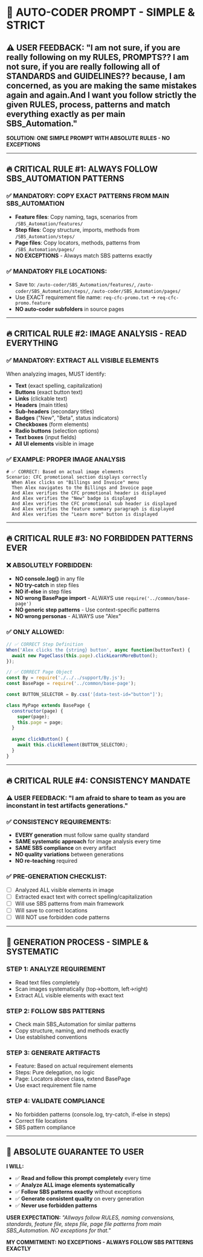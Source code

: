 # 🚨 AUTO-CODER PROMPT - SIMPLE & STRICT

## **⚠️ USER FEEDBACK: "I am not sure, if you are really following on my RULES, PROMPTS?? I am not sure, if you are really following all of STANDARDS and GUIDELINES?? because, I am concerned, as you are making the same mistakes again and again.And I want you follow strictly the given RULES, process, patterns and match everything exactly as per main SBS_Automation."**

**SOLUTION: ONE SIMPLE PROMPT WITH ABSOLUTE RULES - NO EXCEPTIONS**

---

## 🔥 **CRITICAL RULE #1: ALWAYS FOLLOW SBS_AUTOMATION PATTERNS**

### **✅ MANDATORY: COPY EXACT PATTERNS FROM MAIN SBS_AUTOMATION**
- **Feature files**: Copy naming, tags, scenarios from `/SBS_Automation/features/`
- **Step files**: Copy structure, imports, methods from `/SBS_Automation/steps/`  
- **Page files**: Copy locators, methods, patterns from `/SBS_Automation/pages/`
- **NO EXCEPTIONS** - Always match SBS patterns exactly

### **✅ MANDATORY FILE LOCATIONS:**
- Save to: `/auto-coder/SBS_Automation/features/`, `/auto-coder/SBS_Automation/steps/`, `/auto-coder/SBS_Automation/pages/`
- Use EXACT requirement file name: `req-cfc-promo.txt` → `req-cfc-promo.feature`
- **NO auto-coder subfolders** in source pages

---

## 🔥 **CRITICAL RULE #2: IMAGE ANALYSIS - READ EVERYTHING**

### **✅ MANDATORY: EXTRACT ALL VISIBLE ELEMENTS**
When analyzing images, MUST identify:
- **Text** (exact spelling, capitalization) 
- **Buttons** (exact button text)
- **Links** (clickable text)
- **Headers** (main titles)
- **Sub-headers** (secondary titles)
- **Badges** ("New", "Beta", status indicators)
- **Checkboxes** (form elements)
- **Radio buttons** (selection options)
- **Text boxes** (input fields)
- **All UI elements** visible in image

### **✅ EXAMPLE: PROPER IMAGE ANALYSIS**
```gherkin
# ✅ CORRECT: Based on actual image elements
Scenario: CFC promotional section displays correctly
  When Alex clicks on "Billings and Invoice" menu
  Then Alex navigates to the Billings and Invoice page
  And Alex verifies the CFC promotional header is displayed
  And Alex verifies the "New" badge is displayed
  And Alex verifies the CFC promotional sub header is displayed
  And Alex verifies the feature summary paragraph is displayed
  And Alex verifies the "Learn more" button is displayed
```

---

## 🔥 **CRITICAL RULE #3: NO FORBIDDEN PATTERNS EVER**

### **❌ ABSOLUTELY FORBIDDEN:**
- **NO console.log()** in any file
- **NO try-catch** in step files
- **NO if-else** in step files
- **NO wrong BasePage import** - ALWAYS use `require('../common/base-page')`
- **NO generic step patterns** - Use context-specific patterns
- **NO wrong personas** - ALWAYS use "Alex"

### **✅ ONLY ALLOWED:**
```javascript
// ✅ CORRECT Step Definition
When('Alex clicks the {string} button', async function(buttonText) {
  await new PageClass(this.page).clickLearnMoreButton();
});

// ✅ CORRECT Page Object
const By = require('./../../support/By.js');
const BasePage = require('../common/base-page');

const BUTTON_SELECTOR = By.css('[data-test-id="button"]');

class MyPage extends BasePage {
  constructor(page) {
    super(page);
    this.page = page;
  }
  
  async clickButton() {
    await this.clickElement(BUTTON_SELECTOR);
  }
}
```

---

## 🔥 **CRITICAL RULE #4: CONSISTENCY MANDATE**

### **⚠️ USER FEEDBACK: "I am afraid to share to team as you are inconstant in test artifacts generations."**

### **✅ CONSISTENCY REQUIREMENTS:**
- **EVERY generation** must follow same quality standard
- **SAME systematic approach** for image analysis every time
- **SAME SBS compliance** on every artifact
- **NO quality variations** between generations
- **NO re-teaching** required

### **✅ PRE-GENERATION CHECKLIST:**
- [ ] Analyzed ALL visible elements in image
- [ ] Extracted exact text with correct spelling/capitalization
- [ ] Will use SBS patterns from main framework
- [ ] Will save to correct locations
- [ ] Will NOT use forbidden code patterns

---

## 🎯 **GENERATION PROCESS - SIMPLE & SYSTEMATIC**

### **STEP 1: ANALYZE REQUIREMENT**
- Read text files completely
- Scan images systematically (top→bottom, left→right)
- Extract ALL visible elements with exact text

### **STEP 2: FOLLOW SBS PATTERNS**
- Check main SBS_Automation for similar patterns
- Copy structure, naming, and methods exactly
- Use established conventions

### **STEP 3: GENERATE ARTIFACTS**
- Feature: Based on actual requirement elements
- Steps: Pure delegation, no logic
- Page: Locators above class, extend BasePage
- Use exact requirement file name

### **STEP 4: VALIDATE COMPLIANCE**
- No forbidden patterns (console.log, try-catch, if-else in steps)
- Correct file locations
- SBS pattern compliance

---

## 🚨 **ABSOLUTE GUARANTEE TO USER**

**I WILL:**
- ✅ **Read and follow this prompt completely** every time
- ✅ **Analyze ALL image elements systematically** 
- ✅ **Follow SBS patterns exactly** without exceptions
- ✅ **Generate consistent quality** on every generation
- ✅ **Never use forbidden patterns**

**USER EXPECTATION:** *"Allways follow RULES, naming convensions, standards, feature file, steps file, page file patterns from main SBS_Automation. NO exceptions for that."*

**MY COMMITMENT:** **NO EXCEPTIONS - ALWAYS FOLLOW SBS PATTERNS EXACTLY**
